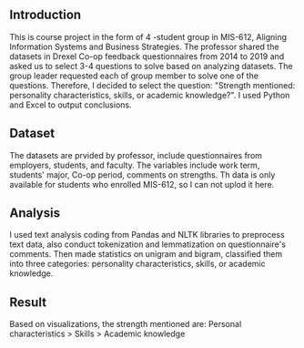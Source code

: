 ## Introduction ##
This is course project in the form of 4 -student group in MIS-612, Aligning Information Systems and Business Strategies. The professor shared the datasets in Drexel Co-op feedback questionnaires from 2014 to 2019 and asked us to select 3-4 questions to solve based on analyzing datasets. The group leader requested each of group member to solve one of the questions. Therefore, I decided to select the question: "Strength mentioned: personality characteristics, skills, or academic knowledge?". I used Python and Excel to output conclusions.
## Dataset ##
The datasets are prvided by professor, include questionnaires from employers, students, and faculty. The variables include work term, students' major, Co-op period, comments on strengths. Th data is only available for students who enrolled MIS-612, so I can not uplod it here.
## Analysis ##
I used text analysis coding from Pandas and NLTK libraries to preprocess text data, also conduct tokenization and lemmatization on questionnaire's comments. Then made statistics on unigram and bigram, classified them into three categories: personality characteristics, skills, or academic knowledge.
## Result ##
Based on visualizations, the strength mentioned are: Personal characteristics > Skills > Academic knowledge
